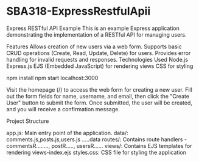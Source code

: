 # SBA318-ExpressRestfulApii
Express RESTful API Example
This is an example Express application demonstrating the implementation of a RESTful API for managing users.

Features
Allows creation of new users via a web form.
Supports basic CRUD operations (Create, Read, Update, Delete) for users.
Provides error handling for invalid requests and responses.
Technologies Used
Node.js
Express.js
EJS (Embedded JavaScript) for rendering views
CSS for styling


npm install
npm start
localhost:3000 

Visit the homepage (/) to access the web form for creating a new user.
Fill out the form fields for name, username, and email, then click the "Create User" button to submit the form.
Once submitted, the user will be created, and you will receive a confirmation message.

Project Structure

app.js: Main entry point of the application.
data/: comments.js,posts.js,users.js .....data
routes/: Contains route handlers -commentsR........, postR....., usersR......
views/: Contains EJS templates for rendering views-index.ejs
styles.css: CSS file for styling the application

